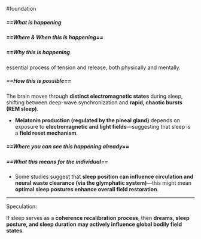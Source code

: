 #foundation 


##### ==What is happening



##### ==Where & When this is happening==



##### ==Why this is happening

essential process of tension and release, both physically and mentally.

##### ==How this is possible==

The brain moves through **distinct electromagnetic states** during sleep, shifting between deep-wave synchronization and **rapid, chaotic bursts (REM sleep)**.
- **Melatonin production (regulated by the pineal gland)** depends on exposure to **electromagnetic and light fields**—suggesting that sleep is a **field reset mechanism**.
##### ==Where you can see this happening already==



##### ==What this means for the individual==

- Some studies suggest that **sleep position can influence circulation and neural waste clearance (via the glymphatic system)**—this might mean **optimal sleep postures enhance overall field restoration**.
---

Speculation: 

If sleep serves as a **coherence recalibration process**, then **dreams, sleep posture, and sleep duration may actively influence global bodily field states**.